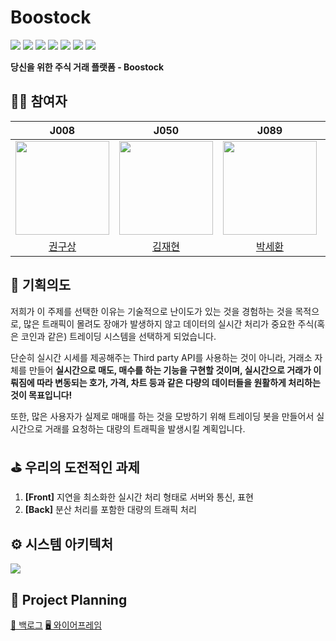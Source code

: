 # Boostock
<img src="https://img.shields.io/badge/-React-1f2229?style=flat&logo=React">&nbsp;<img src="https://img.shields.io/badge/-TypeScript-1f2229?style=flat&logo=TypeScript">&nbsp;<img src="https://img.shields.io/badge/-Express-90c541?style=flat&logo=Node.js">&nbsp;<img src="https://img.shields.io/badge/-ESLint-4B32C3?style=flat&logo=ESLint">&nbsp;<img src="https://img.shields.io/badge/-Prettier-1b2b34?style=flat&logo=Prettier">&nbsp;<img src="https://img.shields.io/badge/-Jest-99424f?style=flat&logo=Jest">&nbsp;<img src="https://img.shields.io/badge/-Ncloud-00e064?style=flat">

**당신을 위한 주식 거래 플랫폼 - Boostock**

## 🧑‍💻 참여자
|J008|J050|J089|J176|
|:-:|:-:|:-:|:-:|
|<img src="https://github.com/rnjsrntkd95.png" width="150px">|<img src="https://github.com/jaehyeon48.png" width="150px">|<img src="https://github.com/nawhes.png" width="150px">|<img src="https://github.com/SYN0P.png" width="150px">|
|[권구상](https://github.com/rnjsrntkd95)|[김재현](https://github.com/jaehyeon48)|[박세환](https://github.com/nawhes)|[장민준](https://github.com/SYN0P)|

## 💖 기획의도 

저희가 이 주제를 선택한 이유는 기술적으로 난이도가 있는 것을 경험하는 것을 목적으로, 많은 트래픽이 몰려도 장애가 발생하지 않고 데이터의 실시간 처리가 중요한 주식(혹은 코인과 같은) 트레이딩 시스템을 선택하게 되었습니다.

단순히 실시간 시세를 제공해주는 Third party API를 사용하는 것이 아니라, 거래소 자체를 만들어 **실시간으로 매도, 매수를 하는 기능을 구현할 것이며, 실시간으로 거래가 이뤄짐에 따라 변동되는 호가, 가격, 차트 등과 같은 다량의 데이터들을 원활하게 처리하는 것이 목표입니다!**

또한, 많은 사용자가 실제로 매매를 하는 것을 모방하기 위해 트레이딩 봇을 만들어서 실시간으로 거래를 요청하는 대량의 트래픽을 발생시킬 계획입니다.

## ⛳ 우리의 도전적인 과제
1. **[Front]** 지연을 최소화한 실시간 처리 형태로 서버와 통신, 표현
2. **[Back]** 분산 처리를 포함한 대량의 트래픽 처리

## ⚙️ 시스템 아키텍처
![](https://i.imgur.com/4d16zqE.png)

## 💬 Project Planning
[📖 백로그](https://docs.google.com/spreadsheets/d/1A88FveAieMR75ogdRdZTzoVXXzJbeHkM-m7dv7uNmKk/edit#gid=0)
[🖥️ 와이어프레임](https://miro.com/app/board/o9J_ln2R7o4=/?invite_link_id=436446773268)

